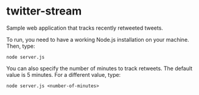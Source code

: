 twitter-stream
==============

Sample web application that tracks recently retweeted tweets.

To run, you need to have a working Node.js installation on your machine. Then, type:

    node server.js
    
You can also specify the number of minutes to track retweets. The default value is 5 minutes. For a different value, type:

    node server.js <number-of-minutes>
